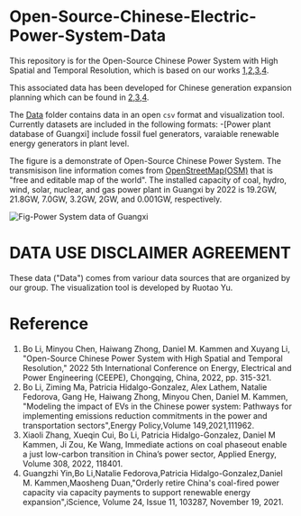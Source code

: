 # Open-Source-Chinese-Electric-Power-System-Data

This repository is for the Open-Source Chinese Power System with High Spatial and Temporal Resolution, which is based on our works [1](https://ieeexplore.ieee.org/document/9783435),[2](https://www.sciencedirect.com/science/article/pii/S030142152030673X),[3](https://www.cell.com/iscience/fulltext/S2589-0042(21)01256-6),[4](https://www.sciencedirect.com/science/article/pii/S0306261921016378).

This associated data has been developed for Chinese generation expansion planning which can be found in [2](https://www.sciencedirect.com/science/article/pii/S030142152030673X),[3](https://www.cell.com/iscience/fulltext/S2589-0042(21)01256-6),[4](https://www.sciencedirect.com/science/article/pii/S0306261921016378).

The [Data](https://github.com/boli9301/Open-Source-Chinese-Electric-Power-System-Data/tree/main/Data) folder contains data in an open `csv` format and visualization tool. Currently datasets are included in the following formats:
-[Power plant database of Guangxi] include fossil fuel generators, varaiable renewable energy generators in plant level.

The figure is a demonstrate of Open-Source Chinese Power System. The transmisison line information comes from [OpenStreetMap(OSM)](https://www.openstreetmap.org/#map=11/22.3567/114.1363) that is "free and editable map of the world". The installed capacity of coal, hydro, wind, solar, nuclear, and gas power plant in Guangxi by 2022 is 19.2GW, 21.8GW, 7.0GW, 3.2GW, 2GW, and 0.001GW, respectively.

![Fig-Power System data  of Guangxi](https://github.com/boli9301/Open-Source-Chinese-Electric-Power-System-Data/assets/46950666/aa8a76ad-c80a-4f06-8533-545b45ce9760)

# DATA USE DISCLAIMER AGREEMENT

These data ("Data") comes from variour data sources that are organized by our group. The visualization tool is developed by Ruotao Yu.

# Reference

1. Bo Li, Minyou Chen, Haiwang Zhong, Daniel M. Kammen and Xuyang Li, "Open-Source Chinese Power System with High Spatial and Temporal Resolution," 2022 5th International Conference on Energy, Electrical and Power Engineering (CEEPE), Chongqing, China, 2022, pp. 315-321.
2. Bo Li, Ziming Ma, Patricia Hidalgo-Gonzalez, Alex Lathem, Natalie Fedorova, Gang He, Haiwang Zhong, Minyou Chen, Daniel M. Kammen, "Modeling the impact of EVs in the Chinese power system: Pathways for implementing emissions reduction commitments in the power and transportation sectors",Energy Policy,Volume 149,2021,111962.
3. Xiaoli Zhang, Xueqin Cui, Bo Li, Patricia Hidalgo-Gonzalez, Daniel M Kammen, Ji Zou, Ke Wang, Immediate actions on coal phaseout enable a just low-carbon transition in China’s power sector, Applied Energy, Volume 308, 2022, 118401.
4. Guangzhi Yin,Bo Li,Natalie Fedorova,Patricia Hidalgo-Gonzalez,Daniel M. Kammen,Maosheng Duan,"Orderly retire China's coal-fired power capacity via capacity payments to support renewable energy expansion",iScience, Volume 24, Issue 11, 103287, November 19, 2021.
